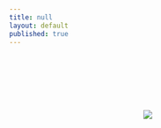 ```yaml
---
title: null
layout: default
published: true
---
```


<center>
<br><br>
<br><br>
<br><br>
<img src="https://farm9.staticflickr.com/8847/18321854975_2b49f52ab9_c.jpg">

</center>
